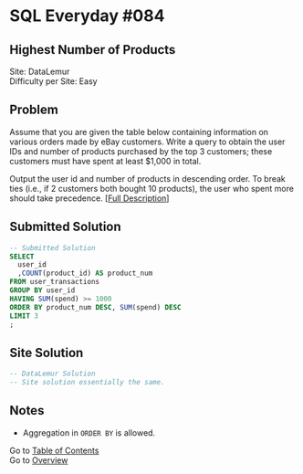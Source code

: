 # SQL Everyday \#084

## Highest Number of Products

Site: DataLemur\
Difficulty per Site: Easy

## Problem

Assume that you are given the table below containing information on various orders made by eBay customers. Write a query to obtain the user IDs and number of products purchased by the top 3 customers; these customers must have spent at least $1,000 in total.

Output the user id and number of products in descending order. To break ties (i.e., if 2 customers both bought 10 products), the user who spent more should take precedence. [[Full Description](https://datalemur.com/questions/sql-highest-products)]

## Submitted Solution

```sql
-- Submitted Solution
SELECT
  user_id
  ,COUNT(product_id) AS product_num
FROM user_transactions
GROUP BY user_id
HAVING SUM(spend) >= 1000
ORDER BY product_num DESC, SUM(spend) DESC
LIMIT 3
;
```

## Site Solution

```sql
-- DataLemur Solution 
-- Site solution essentially the same.
```

## Notes

* Aggregation in `ORDER BY` is allowed.

Go to [Table of Contents](/README.md#contents)\
Go to [Overview](/README.md)
